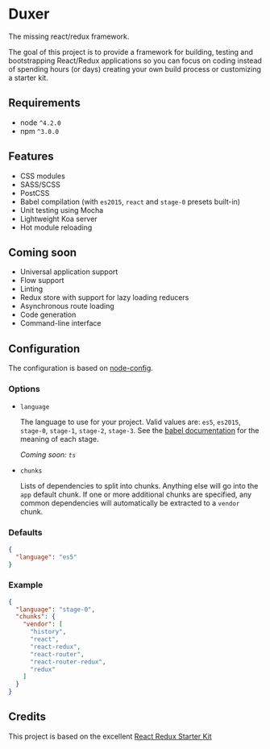 # Duxer

The missing react/redux framework.

The goal of this project is to provide a framework for building, testing and bootstrapping React/Redux applications so
you can focus on coding instead of spending hours (or days) creating your own build process or customizing a starter
kit.

## Requirements

* node `^4.2.0`
* npm `^3.0.0`

## Features

* CSS modules
* SASS/SCSS
* PostCSS
* Babel compilation (with `es2015`, `react` and `stage-0` presets built-in)
* Unit testing using Mocha
* Lightweight Koa server
* Hot module reloading

## Coming soon

* Universal application support
* Flow support
* Linting
* Redux store with support for lazy loading reducers
* Asynchronous route loading
* Code generation
* Command-line interface

## Configuration

The configuration is based on [node-config](https://github.com/lorenwest/node-config).

### Options

* `language`

  The language to use for your project. Valid values are: `es5`, `es2015`, `stage-0`, `stage-1`, `stage-2`, `stage-3`.
  See the [babel documentation](https://babeljs.io/docs/plugins/) for the meaning of each stage.

  *Coming soon: `ts`*

* `chunks`

  Lists of dependencies to split into chunks. Anything else will go into the `app` default chunk.
  If one or more additional chunks are specified, any common dependencies will automatically be extracted to a `vendor`
  chunk.

### Defaults

```json
{
  "language": "es5"
}
```

### Example

```json
{
  "language": "stage-0",
  "chunks": {
    "vendor": [
      "history",
      "react",
      "react-redux",
      "react-router",
      "react-router-redux",
      "redux"
    ]
  }
}
```

## Credits

This project is based on the excellent [React Redux Starter Kit](https://github.com/davezuko/react-redux-starter-kit)
